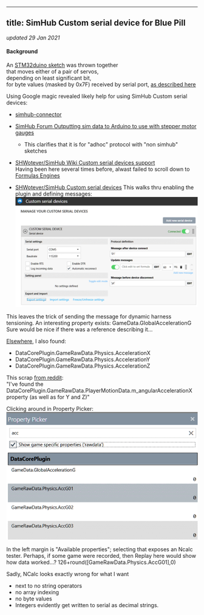 
---
title: SimHub Custom serial device for Blue Pill
---
*updated 29 Jan 2021*

#### Background
An [STM32duino sketch](https://github.com/blekenbleu/blekenbleu.github.io/tree/master/Arduino/Blue_ASCII_Servo) was thrown together  
that moves either of a pair of servos,  
depending on least significant bit,  
for byte values (masked by 0x7F) received by serial port,
[as described here](index.md)  

Using Google magic revealed likely help
for using SimHub Custom serial devices:
- [simhub-connector](https://www.thecoderscorner.com/products/arduino-libraries/tc-menu/tcmenu-plugins/simhub-connector/)  
- [SimHub Forum Outputting sim data to Arduino to use with stepper motor gauges](https://www.simhubdash.com/community-2/simhub-support/outputting-sim-data-to-arduino-to-use-with-stepper-motor-gauges/)  
  - This clarifies that it is for "adhoc" protocol with "non simhub" sketches  
- [SHWotever/SimHub Wiki Custom serial devices support](https://github.com/SHWotever/SimHub/wiki#custom-serial-devices-support)  
  Having been here several times before, alwast failed to scroll down to [Formulas Engines](https://github.com/SHWotever/SimHub/wiki#formulas-engines)
  
- [SHWotever/SimHub Custom serial devices](https://github.com/SHWotever/SimHub/wiki/Custom-serial-devices)
  This walks thru enabling the plugin and defining messages:
  ![custom serial device](SimHubCustomSerial.gif)  

This leaves the trick of sending the message for dynamic harness tensioning.
An interesting property exists:  GameData.GlobalAccelerationG  
Sure would be nice if there was a reference describing it...  

[Elsewhere](https://labo.rcg.jp/wordpress/meter_icon/), I also found:
* DataCorePlugin.GameRawData.Physics.AccelerationX
* DataCorePlugin.GameRawData.Physics.AccelerationY
* DataCorePlugin.GameRawData.Physics.AccelerationZ

This scrap [from reddit](https://www.reddit.com/r/SimHub/comments/g1k1hs/tutorial_for_extracting_deceleration_data_for_use/):  
"I've found the DataCorePlugin.GameRawData.PlayerMotionData.m_angularAccelerationX property (as well as for Y and Z)"  

Clicking around in Property Picker:  
![acc properties](PropertyPicker_acc.gif)  

In the left margin is "Available properties";
selecting that exposes an Ncalc tester.
Perhaps, if some game were recorded,
then Replay here would show how data worked...?
126+round([GameRawData.Physics.AccG01],0)

Sadly, NCalc looks exactly wrong for what I want
* next to no string operators
* no array indexing
* no byte values
* Integers evidently get written to serial as decimal strings.  
